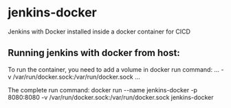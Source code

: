 # jenkins-docker
Jenkins with Docker installed inside a docker container for CICD

## Running jenkins with docker from host:

To run the container, you need to add a volume in docker run command: … -v /var/run/docker.sock:/var/run/docker.sock …

The complete run command: docker run --name jenkins-docker -p 8080:8080 -v /var/run/docker.sock:/var/run/docker.sock jenkins-docker

